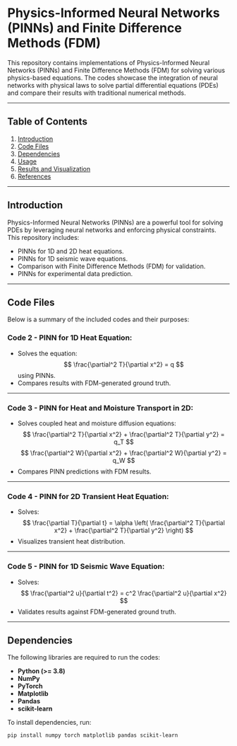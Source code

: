 # Physics-Informed Neural Networks (PINNs) and Finite Difference Methods (FDM)

This repository contains implementations of Physics-Informed Neural Networks (PINNs) and Finite Difference Methods (FDM) for solving various physics-based equations. The codes showcase the integration of neural networks with physical laws to solve partial differential equations (PDEs) and compare their results with traditional numerical methods.

---

## Table of Contents
1. [Introduction](#introduction)
2. [Code Files](#code-files)
3. [Dependencies](#dependencies)
4. [Usage](#usage)
5. [Results and Visualization](#results-and-visualization)
6. [References](#references)

---

## Introduction
Physics-Informed Neural Networks (PINNs) are a powerful tool for solving PDEs by leveraging neural networks and enforcing physical constraints. This repository includes:
- PINNs for 1D and 2D heat equations.
- PINNs for 1D seismic wave equations.
- Comparison with Finite Difference Methods (FDM) for validation.
- PINNs for experimental data prediction.

---

## Code Files
Below is a summary of the included codes and their purposes:

### Code 2 - PINN for 1D Heat Equation:
- Solves the equation:
  $$
  \frac{\partial^2 T}{\partial x^2} = q
  $$
  using PINNs.
- Compares results with FDM-generated ground truth.

---

### Code 3 - PINN for Heat and Moisture Transport in 2D:
- Solves coupled heat and moisture diffusion equations:
  $$
  \frac{\partial^2 T}{\partial x^2} + \frac{\partial^2 T}{\partial y^2} = q_T
  $$
  $$
  \frac{\partial^2 W}{\partial x^2} + \frac{\partial^2 W}{\partial y^2} = q_W
  $$
- Compares PINN predictions with FDM results.

---

### Code 4 - PINN for 2D Transient Heat Equation:
- Solves:
  $$
  \frac{\partial T}{\partial t} = \alpha \left( \frac{\partial^2 T}{\partial x^2} + \frac{\partial^2 T}{\partial y^2} \right)
  $$
- Visualizes transient heat distribution.

---

### Code 5 - PINN for 1D Seismic Wave Equation:
- Solves:
  $$
  \frac{\partial^2 u}{\partial t^2} = c^2 \frac{\partial^2 u}{\partial x^2}
  $$
- Validates results against FDM-generated ground truth.

---

## Dependencies
The following libraries are required to run the codes:
- **Python (>= 3.8)**
- **NumPy**
- **PyTorch**
- **Matplotlib**
- **Pandas** 
- **scikit-learn** 

To install dependencies, run:
```bash
pip install numpy torch matplotlib pandas scikit-learn
